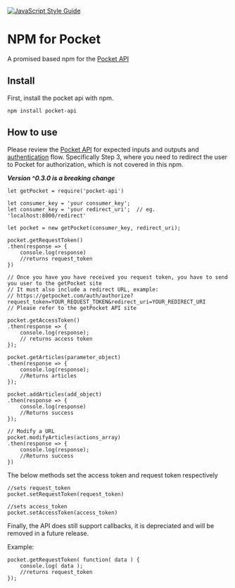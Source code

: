 [![JavaScript Style Guide](https://cdn.rawgit.com/standard/standard/master/badge.svg)](https://github.com/standard/standard)

NPM for Pocket
===============

A promised based npm for the [Pocket API](http://getpocket.com/developer/docs/overview)

## Install

First, install the pocket api with npm.

`npm install pocket-api`

## How to use

Please review the [Pocket API](http://getpocket.com/developer/docs/overview) for expected inputs and outputs and [authentication](http://getpocket.com/developer/docs/authentication) flow. Specifically Step 3, where you need to redirect the user to Pocket for authorization, which is not covered in this npm.

***Version ^0.3.0 is a breaking change***

```
let getPocket = require('pocket-api')

let consumer_key = 'your consumer_key';
let consumer_key = 'your redirect_uri';  // eg. 'localhost:8000/redirect'

let pocket = new getPocket(consumer_key, redirect_uri);

pocket.getRequestToken()
.then(response => {
	console.log(response)
	//returns request_token
})

// Once you have you have received you request token, you have to send you user to the getPocket site
// It must also include a redirect URL, example:
// https://getpocket.com/auth/authorize?request_token=YOUR_REQUEST_TOKEN&redirect_uri=YOUR_REDIRECT_URI
// Please refer to the getPocket API site

pocket.getAccessToken()
.then(response => {
	console.log(response);
	// returns access token
});

pocket.getArticles(parameter_object)
.then(response => {
	console.log(response);
	//Returns articles
});

pocket.addArticles(add_object)
.then(response => {
	console.log(response)
	//Returns success
});

// Modify a URL
pocket.modifyArticles(actions_array)
.then(response => {
	console.log(response);
	//Returns success
})
```

The below methods set the access token and request token respectively

```
//sets request_token
pocket.setRequestToken(request_token)

//sets access_token
pocket.setAccessToken(access_token)
```

Finally, the API does still support callbacks, it is depreciated and will be removed in a future release.

Example:
```
pocket.getRequestToken( function( data ) {
	console.log( data );
	//returns request_token
});
